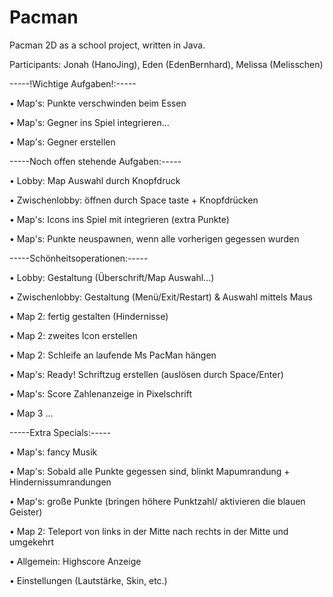 # Pacman
Pacman 2D as a school project, written in Java.

Participants: Jonah (HanoJing), Eden (EdenBernhard), Melissa (Melisschen)

-----!Wichtige Aufgaben!:-----

• Map's: Punkte verschwinden beim Essen

• Map's: Gegner ins Spiel integrieren...

• Map's: Gegner erstellen

-----Noch offen stehende Aufgaben:-----

• Lobby: Map Auswahl durch Knopfdruck

• Zwischenlobby: öffnen durch Space taste + Knopfdrücken

• Map's: Icons ins Spiel mit integrieren (extra Punkte)

• Map's: Punkte neuspawnen, wenn alle vorherigen gegessen wurden

-----Schönheitsoperationen:-----

• Lobby: Gestaltung (Überschrift/Map Auswahl...)

• Zwischenlobby: Gestaltung (Menü/Exit/Restart) & Auswahl mittels Maus

• Map 2: fertig gestalten (Hindernisse)

• Map 2: zweites Icon erstellen

• Map 2: Schleife an laufende Ms PacMan hängen 

• Map's: Ready! Schriftzug erstellen (auslösen durch Space/Enter)

• Map's: Score Zahlenanzeige in Pixelschrift

• Map 3 ...

-----Extra Specials:-----

• Map's: fancy Musik 

• Map's: Sobald alle Punkte gegessen sind, blinkt Mapumrandung + Hindernissumrandungen 

• Map's: große Punkte (bringen höhere Punktzahl/ aktivieren die blauen Geister) 

• Map 2: Teleport von links in der Mitte nach rechts in der Mitte und umgekehrt

• Allgemein: Highscore Anzeige 

• Einstellungen (Lautstärke, Skin, etc.)
